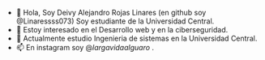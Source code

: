 - 👋 Hola, Soy Deivy Alejandro Rojas Linares (en github soy @Linaressss073) Soy estudiante de la Universidad Central.
- 👀 Estoy interesado en el Desarrollo web y en la ciberseguridad.
- 🌱 Actualmente estudio Ingenieria de sistemas en la Universidad Central.
- 📫 En instagram soy @_largavidaalguaro_ .
